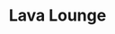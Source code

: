 ---
layout: default
title: "Lava Lounge"
categories: Bars
rating: "$$"
description: "Stylish waterfront cocktail bar with quality tapas food and pizzas. Try a signature cocktail and listen to live music Friday & Saturday nights." 
tel: "26667"
---
